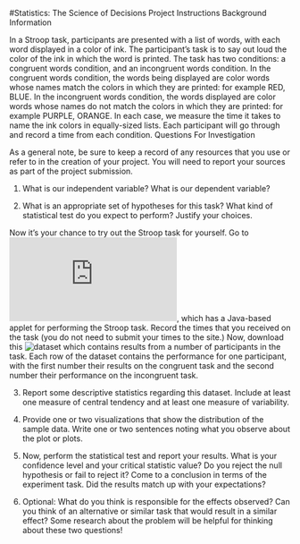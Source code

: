 #Statistics: The Science of Decisions Project Instructions
Background Information

In a Stroop task, participants are presented with a list of words, with each word displayed in a color of ink. The participant’s task is to say out loud the color of the ink in which the word is printed. The task has two conditions: a congruent words condition, and an incongruent words condition. In the congruent words condition, the words being displayed are color words whose names match the colors in which they are printed: for example RED, BLUE. In the incongruent words condition, the words displayed are color words whose names do not match the colors in which they are printed: for example PURPLE, ORANGE. In each case, we measure the time it takes to name the ink colors in equally-sized lists. Each participant will go through and record a time from each condition.
Questions For Investigation

As a general note, be sure to keep a record of any resources that you use or refer to in the creation of your project. You will need to report your sources as part of the project submission.

1. What is our independent variable? What is our dependent variable?

2. What is an appropriate set of hypotheses for this task? What kind of statistical test do you expect to perform? Justify your choices.

Now it’s your chance to try out the Stroop task for yourself. Go to ![this link](https://faculty.washington.edu/chudler/java/ready.html), which has a Java-based applet for performing the Stroop task. Record the times that you received on the task (you do not need to submit your times to the site.) Now, download this ![dataset](https://drive.google.com/file/d/0B9Yf01UaIbUgQXpYb2NhZ29yX1U/) which contains results from a number of participants in the task. Each row of the dataset contains the performance for one participant, with the first number their results on the congruent task and the second number their performance on the incongruent task.

3. Report some descriptive statistics regarding this dataset. Include at least one measure of central tendency and at least one measure of variability.

4. Provide one or two visualizations that show the distribution of the sample data. Write one or two sentences noting what you observe about the plot or plots.

5. Now, perform the statistical test and report your results. What is your confidence level and your critical statistic value? Do you reject the null hypothesis or fail to reject it? Come to a conclusion in terms of the experiment task. Did the results match up with your expectations?

6. Optional: What do you think is responsible for the effects observed? Can you think of an alternative or similar task that would result in a similar effect? Some research about the problem will be helpful for thinking about these two questions!
